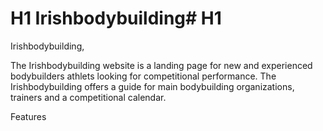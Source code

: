 # H1 Irishbodybuilding# H1

Irishbodybuilding,

The Irishbodybuilding website is a landing page for new and experienced bodybuilders athlets looking for competitional performance. The Irishbodybuilding offers a guide for main bodybuilding organizations, trainers and a competitional calendar.

Features
